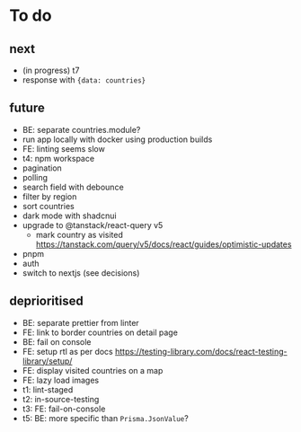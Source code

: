 # To do

## next

- (in progress) t7
- response with `{data: countries}`

## future

- BE: separate countries.module?
- run app locally with docker using production builds
- FE: linting seems slow
- t4: npm workspace
- pagination
- polling
- search field with debounce
- filter by region
- sort countries
- dark mode with shadcnui
- upgrade to @tanstack/react-query v5
  - mark country as visited https://tanstack.com/query/v5/docs/react/guides/optimistic-updates
- pnpm
- auth
- switch to nextjs (see decisions)

## deprioritised

- BE: separate prettier from linter
- FE: link to border countries on detail page
- BE: fail on console
- FE: setup rtl as per docs https://testing-library.com/docs/react-testing-library/setup/
- FE: display visited countries on a map
- FE: lazy load images
- t1: lint-staged
- t2: in-source-testing
- t3: FE: fail-on-console
- t5: BE: more specific than `Prisma.JsonValue`?